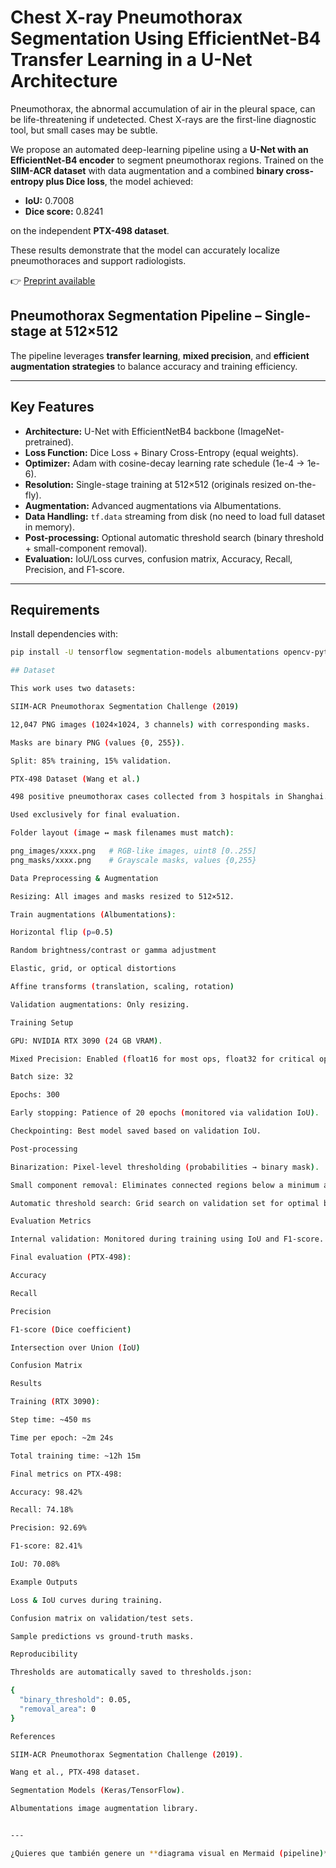 # Chest X-ray Pneumothorax Segmentation Using EfficientNet-B4 Transfer Learning in a U-Net Architecture

Pneumothorax, the abnormal accumulation of air in the pleural space, can be life-threatening if undetected. Chest X-rays are the first-line diagnostic tool, but small cases may be subtle.  

We propose an automated deep-learning pipeline using a **U-Net with an EfficientNet-B4 encoder** to segment pneumothorax regions. Trained on the **SIIM-ACR dataset** with data augmentation and a combined **binary cross-entropy plus Dice loss**, the model achieved:

- **IoU:** 0.7008  
- **Dice score:** 0.8241  

on the independent **PTX-498 dataset**.  

These results demonstrate that the model can accurately localize pneumothoraces and support radiologists.  

👉 [Preprint available](https://doi.org/10.48550/arXiv.2509.03950 )  

## Pneumothorax Segmentation Pipeline – Single-stage at 512×512

The pipeline leverages **transfer learning**, **mixed precision**, and **efficient augmentation strategies** to balance accuracy and training efficiency.  

---

## Key Features
- **Architecture:** U-Net with EfficientNetB4 backbone (ImageNet-pretrained).  
- **Loss Function:** Dice Loss + Binary Cross-Entropy (equal weights).  
- **Optimizer:** Adam with cosine-decay learning rate schedule (1e-4 → 1e-6).  
- **Resolution:** Single-stage training at 512×512 (originals resized on-the-fly).  
- **Augmentation:** Advanced augmentations via Albumentations.  
- **Data Handling:** `tf.data` streaming from disk (no need to load full dataset in memory).  
- **Post-processing:** Optional automatic threshold search (binary threshold + small-component removal).  
- **Evaluation:** IoU/Loss curves, confusion matrix, Accuracy, Recall, Precision, and F1-score.  

---

## Requirements
Install dependencies with:

```bash
pip install -U tensorflow segmentation-models albumentations opencv-python scikit-learn matplotlib

## Dataset

This work uses two datasets:

SIIM-ACR Pneumothorax Segmentation Challenge (2019)

12,047 PNG images (1024×1024, 3 channels) with corresponding masks.

Masks are binary PNG (values {0, 255}).

Split: 85% training, 15% validation.

PTX-498 Dataset (Wang et al.)

498 positive pneumothorax cases collected from 3 hospitals in Shanghai.

Used exclusively for final evaluation.

Folder layout (image ↔ mask filenames must match):

png_images/xxxx.png   # RGB-like images, uint8 [0..255]
png_masks/xxxx.png    # Grayscale masks, values {0,255}

Data Preprocessing & Augmentation

Resizing: All images and masks resized to 512×512.

Train augmentations (Albumentations):

Horizontal flip (p=0.5)

Random brightness/contrast or gamma adjustment

Elastic, grid, or optical distortions

Affine transforms (translation, scaling, rotation)

Validation augmentations: Only resizing.

Training Setup

GPU: NVIDIA RTX 3090 (24 GB VRAM).

Mixed Precision: Enabled (float16 for most ops, float32 for critical ops).

Batch size: 32

Epochs: 300

Early stopping: Patience of 20 epochs (monitored via validation IoU).

Checkpointing: Best model saved based on validation IoU.

Post-processing

Binarization: Pixel-level thresholding (probabilities → binary mask).

Small component removal: Eliminates connected regions below a minimum area.

Automatic threshold search: Grid search on validation set for optimal binary threshold (BT) and removal threshold (RT).

Evaluation Metrics

Internal validation: Monitored during training using IoU and F1-score.

Final evaluation (PTX-498):

Accuracy

Recall

Precision

F1-score (Dice coefficient)

Intersection over Union (IoU)

Confusion Matrix

Results

Training (RTX 3090):

Step time: ~450 ms

Time per epoch: ~2m 24s

Total training time: ~12h 15m

Final metrics on PTX-498:

Accuracy: 98.42%

Recall: 74.18%

Precision: 92.69%

F1-score: 82.41%

IoU: 70.08%

Example Outputs

Loss & IoU curves during training.

Confusion matrix on validation/test sets.

Sample predictions vs ground-truth masks.

Reproducibility

Thresholds are automatically saved to thresholds.json:

{
  "binary_threshold": 0.05,
  "removal_area": 0
}

References

SIIM-ACR Pneumothorax Segmentation Challenge (2019).

Wang et al., PTX-498 dataset.

Segmentation Models (Keras/TensorFlow).

Albumentations image augmentation library.


---

¿Quieres que también genere un **diagrama visual en Mermaid (pipeline)** dentro del README para mostrar gráficamente el flujo (dataset → preprocessing → training → post-processing → evaluation)?

